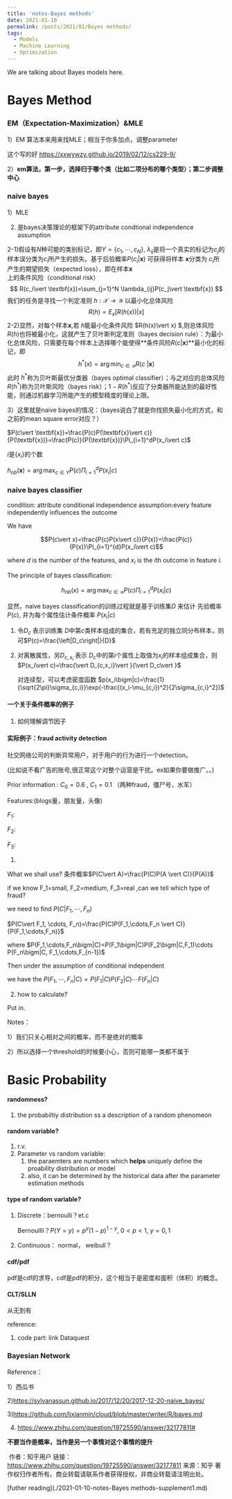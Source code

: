 ```yaml
---
title: 'notes-Bayes methods'
date: 2021-01-10
permalink: /posts/2021/01/Bayes methods/
tags:
  - Models
  - Machine Learning
  - Optimization
---
```


We are talking about Bayes models here.



# Bayes Method







### EM（Expectation-Maximization）&MLE

1）EM 算法本来用来找MLE；相当于你多加点，调整parameter

这个写的好 https://xxwywzy.github.io/2019/02/12/cs229-9/

2）**em算法，第一步，选择归于哪个类（比如二项分布的哪个类型）；第二步调整中心**

### naive bayes

1）MLE

2)  是bayes决策理论的框架下的attribute condtional independence assumption

2-1)假设有$N$种可能的类别标记，即$Y=\{c_1,\cdots,c_N\}$, $\lambda_{ij}$是将一个真实的标记为$c_j$的样本误分类为$c_i$所产生的损失。基于后验概率$P(c_i|\textbf{x})$ 可获得将样本 $\textbf{x}$分类为 $c_i$所产生的期望损失（expected loss），即在样本$\textbf{x}$ 上的条件风险（conditional risk）
$$
R(c_i\vert \textbf{x})=\sum_{j=1}^N \lambda_{ij}P(c_j\vert \textbf{x})
$$
我们的任务是寻找一个判定准则 $h: \mathcal{X}\rightarrow \mathcal{Y}$ 以最小化总体风险
$$
R(h)=E_x[R(h(x))\vert x]
$$
2-2)显然，对每个样本$\textbf{x}$,若 $h$能最小化条件风险 $R(h(x)\vert x) $,则总体风险 $R(h)$也将被最小化，这就产生了贝叶斯判定准则（bayes decision rule）：为最小化总体风险，只需要在每个样本上选择哪个能使得**条件风险$R(c\vert\textbf{x})$**最小化的标记，即
$$
h^{\ast}(x)=\arg \min_{c \in \mathcal{Y}}R(c\ \vert \textbf{x})
$$
此时 $h^{\ast}$称为贝叶斯最优分类器（bayes optimal classifier）；与之对应的总体风险$R(h^{\ast})$称为贝叶斯风险（bayes risk）；$1-R(h^{\ast})$反应了分类器所能达到的最好性能，则通过机器学习所能产生的模型精度的理论上限。

3）这里就是naive bayes的情况：（bayes说白了就是你找损失最小化的方式，和之前的mean square error对应？）

$P(c\vert \textbf{x})=\frac{P(c)P(\textbf{x}\vert c)}{P(\textbf{x})}=\frac{P(c)}{P(\textbf{x})}\Pi_{i=1}^dP(x_i\vert c)$

$i$是$\{x_i\}$的个数

$h_{nb}(\textbf{x})=\arg \max_{c \in Y}P(c)\Pi_{i=1}^dP(x_i\vert c)$



### naive bayes classifier

condition: attribute conditional independence assumption:every feature independently influences the outcome



We have 

$$P(c\vert x)=\frac{P(c)P(x\vert c)}{P(x)}=\frac{P(c)}{P(x)}\Pi_{i=1}^{d}P(x_i\vert c)$$

where $d$ is the number of the features, and $x_i$ is the $i$th outcome in feature $i$.

The principle of bayes classification:

$$h_{nb}(x)=\arg \max_{c \in \mathcal{Y}}P(c)\Pi_{i=1}^d P(x_i\vert c)$$

显然，naive bayes classification的训练过程就是基于训练集$D$ 来估计 先验概率 $P(c)$, 并为每个属性估计条件概率 $P(x_i \vert c)$

1. 令$D_c$ 表示训练集 $D$中第$c$类样本组成的集合，若有充足的独立同分布样本，则可$P(c)=\frac{\left|D_c\right|}{D}$

2. 对离散属性，另$D_{c,x_i}$ 表示 $D_c$中的第$i$个属性上取值为$x_i$的样本组成集合，则$P(x_i\vert c)=\frac{\vert D_{c,x_i}\vert }{\vert D_c\vert }$

   对连续型，可以考虑密度函数 $p(x_i\bigm|c)=\frac{1}{\sqrt{2\pi}\sigma_{c,i}}\exp(-\frac{(x_i-\mu_{c,i})^2}{2\sigma_{c,i}^2})$ 





#### 一个关于条件概率的例子

1) 如何理解调节因子



#### 实际例子：fraud activity detection

社交网络公司的判断异常用户，对于用户的行为进行一个detection。

(比如说不看广告的账号,很正常这个对整个运营是干扰。ex如果你要做推广。。)

Prior information : $C_0=0.6$ , $C_1=0.1$ （两种fraud，僵尸号，水军）

Features:(blogs量，朋友量，头像)

$F_1$:

$F_2$:

$F_3$:



1)

What we shall use? 条件概率$P(C\vert A)=\frac{P(C)P(A \vert C)}{P(A)}$

if we know F_1=small, F_2=medium, F_3=real ,can we tell which type of fraud?

we need to find $P(C\vert  F_1, \cdots, F_n)$

$P(C\vert  F_1, \cdots, F_n)=\frac{P(C)P(F_1,\cdots,F_n \vert C)}{P(F_1,\cdots,F_n)}$

 where $P(F_1,\cdots,F_n\bigm|C)=P(F_1\bigm|C)P(F_2\bigm|C,F_1)\cdots P(F_n\bigm|C, F_1,\cdots,F_{n-1})$

Then under the assumption of conditional independent

we have the $P(F_1,\cdots, F_n \vert C)=P(F_1\vert C)P(F_2\vert C)\cdots F(F_n\vert C)$

2) how to calculate? 

Put in.

Notes：

1）我们只关心相对之间的概率，而不是绝对的概率

2）所以选择一个threshold的时候要小心，否则可能哪一类都不属于









# Basic Probability

#### randomness?

1. the probabiltiy distribution ss a description of a random phenomeon

#### random variable?

1. r.v.
2. Parameter  vs random variable:
   1. the paraemters are numbers which **helps** uniquely define the proability distribution or model
   2. also, it can be determined by the historical data after the parameter estimation methods

#### type of random variable?

1. Discrete：bernoulli？et.c

   Bernoullli？$P(Y=y)=p^{y}(1-p)^{1-y}$, $0<p<1$, $y=0,1$

2. Continuous： normal， weibull？







#### cdf/pdf

pdf是cdf的求导，cdf是pdf的积分，这个相当于是密度和面积（体积）的概念。





#### CLT/SLLN

从无到有

































reference:

1) code part: link Dataquest





### Bayesian Network





Reference：

1）西瓜书

2)https://sylvanassun.github.io/2017/12/20/2017-12-20-naive_bayes/

3)https://github.com/lixianmin/cloud/blob/master/writer/R/bayes.md

4) https://www.zhihu.com/question/19725590/answer/32177811#





**不要当作是概率，当作是另一个事情对这个事情的提升**

​	作者：知乎用户
链接：https://www.zhihu.com/question/19725590/answer/32177811
来源：知乎
著作权归作者所有。商业转载请联系作者获得授权，非商业转载请注明出处。

[futher reading](./2021-01-10-notes-Bayes methods-supplement1.md)





